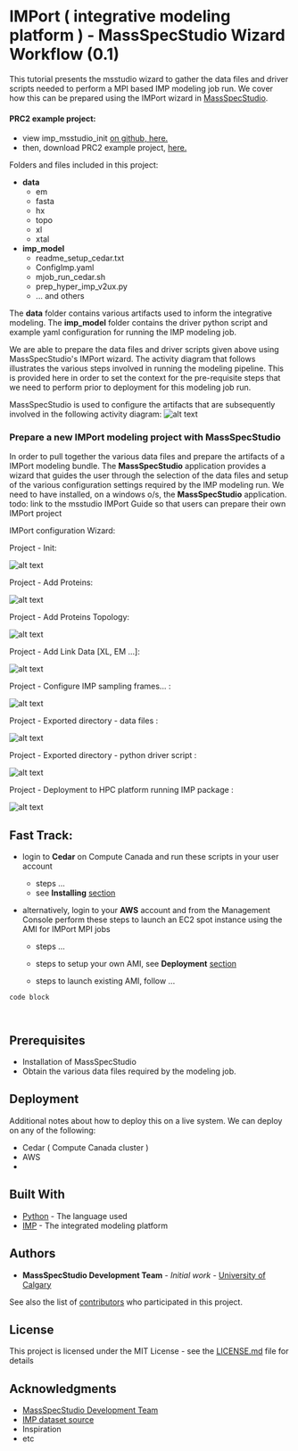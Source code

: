# IMPort ( integrative modeling platform ) - MassSpecStudio Wizard Workflow (0.1)

This tutorial presents the msstudio wizard to gather the data files 
and driver scripts needed to perform a MPI based IMP modeling job run. We cover how this can be prepared 
using the IMPort wizard in [MassSpecStudio](https://www.msstudio.ca/mss-improv/). 



#### PRC2 example project:  
* view imp_msstudio_init [on github, here.](https://github.com/pellst/imp_msstudio_init/tree/master/mss_out)
* then, download PRC2 example project, [here.](https://github.com/pellst/imp_msstudio_init/archive/master.zip)

Folders and files included in this project:
* **data**
   * em
   * fasta
   * hx
   * topo
   * xl
   * xtal  
* **imp_model**
   * readme_setup_cedar.txt
   * ConfigImp.yaml
   * mjob_run_cedar.sh
   * prep_hyper_imp_v2ux.py
   * ... and others 

The **data** folder contains various artifacts used to inform the integrative modeling.
The **imp_model** folder contains the driver python script and example yaml configuration for running the IMP modeling job.

We are able to prepare the data files and driver scripts given above using MassSpecStudio's IMPort wizard.
The activity diagram that follows illustrates the various steps involved in running the modeling pipeline. 
This is provided here in order to set the context for the pre-requisite steps that we need to perform prior to deployment for this modeling job run. 


MassSpecStudio is used to configure the artifacts that are subsequently involved in the following activity diagram: 
![alt text][logo]

[logo]: https://github.com/pellst/imp_msstudio_init/raw/master/uml_diag_IMPort_msstudio.png "msstudio IMPort prep"

### Prepare a new IMPort modeling project with **MassSpecStudio**

In order to pull together the various data files and prepare the artifacts of a IMPort modeling bundle.
The **MassSpecStudio** application provides a wizard that guides the user through the selection
of the data files and setup of the various configuration settings required by the IMP modeling run.
We need to have installed, on a windows o/s, the **MassSpecStudio** application.  
todo: link to the msstudio IMPort Guide so that users can prepare their own IMPort project 


IMPort configuration Wizard: 

Project - Init: 

![alt text](https://github.com/pellst/imp_msstudio_init/raw/master/xl_imp_images/msst_imp_proj_wizard_step1a.png "Logo Title Text 1")


Project - Add Proteins:
 
![alt text](https://github.com/pellst/imp_msstudio_init/raw/master/xl_imp_images/msst_imp_proj_wizard_step1b_topo.png "Logo Title Text 1")


Project - Add Proteins Topology: 

![alt text](https://github.com/pellst/imp_msstudio_init/raw/master/xl_imp_images/msst_imp_proj_wizard_step1c_topo.png "Logo Title Text 1")


Project - Add Link Data [XL, EM ...]:
 
![alt text](https://github.com/pellst/imp_msstudio_init/raw/master/xl_imp_images/msst_imp_proj_wizard_step1d_datafiles.png "Logo Title Text 1")


Project - Configure IMP sampling frames... : 

![alt text](https://github.com/pellst/imp_msstudio_init/raw/master/xl_imp_images/msst_imp_proj_wizard_step1e_config.png "Logo Title Text 1")


Project - Exported directory - data files : 

![alt text](https://github.com/pellst/imp_msstudio_init/raw/master/xl_imp_images/msst_imp_proj_wizard_step1f_direxport.png "Logo Title Text 1")


Project - Exported directory - python driver script : 

![alt text](https://github.com/pellst/imp_msstudio_init/raw/master/xl_imp_images/msst_imp_proj_wizard_step1g_driverscripts.png "Logo Title Text 1")



Project - Deployment to HPC platform running IMP package : 

![alt text](https://github.com/pellst/imp_msstudio_init/raw/master/xl_imp_images/msst_imp_proj_wizard_step2a_pmi.png "Logo Title Text 1")





## Fast Track:
* login to **Cedar** on Compute Canada and run these scripts in your user account
  * steps ...
  * see **Installing** [section](https://github.com/pellst/imp_msstudio_init/blob/master/IMPort_on_Cedar_tut.md)


* alternatively, login to your **AWS** account and from the Management Console perform these steps to launch an EC2 spot instance using the AMI for IMPort MPI jobs
  * steps ...
  * steps to setup your own AMI, see **Deployment** [section](https://github.com/pellst/imp_msstudio_init/blob/master/IMPort_on_Cedar_tut.md)

  * steps to launch existing AMI, follow ...



```
code block 



```










## Prerequisites
* Installation of MassSpecStudio
* Obtain the various data files required by the modeling job.




## Deployment

Additional notes about how to deploy this on a live system.
We can deploy on any of the following:
* Cedar ( Compute Canada cluster ) 
* AWS
* 






## Built With

* [Python](https://github.com/pellst/imp_msstudio_init) - The language used
* [IMP](https://integrativemodeling.org/tutorials/rnapolii_stalk/) - The integrated modeling platform 


## Authors

* **MassSpecStudio Development Team** - *Initial work* - [University of Calgary](https://github.com/pellst/imp_msstudio_init)

See also the list of [contributors](https://github.com/pellst/imp_msstudio_init/contributors) who participated in this project.

## License

This project is licensed under the MIT License - see the [LICENSE.md](LICENSE.md) file for details

## Acknowledgments

* [MassSpecStudio Development Team](https://www.msstudio.ca/mss-IMPort/)
* [IMP dataset source](https://integrativemodeling.org/tutorials/rnapolii_stalk/)
* Inspiration
* etc

